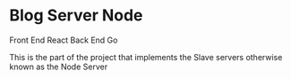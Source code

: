 # Blog Server Node

Front End React
Back End Go

This is the part of the project that implements the Slave servers otherwise known as the Node Server
